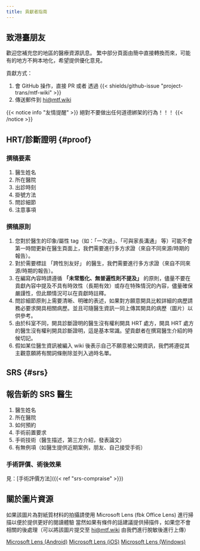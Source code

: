 ```yaml
---
title: 貢獻者指南
---
```


## 致港臺朋友

歡迎您補充您的地區的醫療資源訊息。
繁中部分頁面由簡中直接轉換而來，可能有的地方不夠本地化，希望提供優化意見。

貢獻方式：

1. 會 GitHub 操作，直接 PR 或者 透過 {{< shields/github-issue "project-trans/mtf-wiki" >}}
1. 傳送郵件到 <hi@mtf.wiki>

{{< notice info "友情提醒" >}}
絕對不要做出任何道德綁架的行為！！！
{{< /notice >}}

## HRT/診斷證明 {#proof}

### 撰稿要素

1. 醫生姓名
1. 所在醫院
1. 出診時刻
1. 掛號方法
1. 問診細節
1. 注意事項

### 撰稿原則

1. 您對於醫生的印象/屬性 tag（如：「一次過」、「可與家長溝通」 等）可能不會第一時間更新在醫生頁面上，我們需要進行多方求證（來自不同來源/時期的報告）。
1. 對於需要標註 「跨性別友好」 的醫生，我們需要進行多方求證（來自不同來源/時期的報告）。
1. 在編寫內容時請遵循 **「未常態化、無普遍性則不提及」** 的原則，儘量不要在貢獻內容中提及不具有時效性（長期有效）或存在特殊情況的內容，儘量確保嚴謹性，但此類情況可以在貢獻時註釋。
1. 問診細節原則上需要清晰、明確的表述，如果對方願意開具比較詳細的病歷請務必要求開具相關病歷。並且可隨醫生資訊一同上傳其開具的病歷（圖片）以供參考。
1. 由於科室不同，開具診斷證明的醫生沒有權利開具 HRT 處方，開具 HRT 處方的醫生沒有權利開具診斷證明，這是基本常識。望貢獻者在撰寫醫生介紹的時候切記。
1. 假如某位醫生資訊被編入 wiki 後表示自己不願意被公開資訊，我們將遵從其主觀意願將有關詞條刪除並列入過時名單。

## SRS {#srs}

## 報告新的 SRS 醫生

1. 醫生姓名
1. 所在醫院
1. 如何預約
1. 手術前置要求
1. 手術技術（醫生描述，第三方介紹，發表論文）
1. 有無例項（如醫生提供近期案例，朋友、自己接受手術）

### 手術評價、術後效果

見：[手術評價方法]({{< ref "srs-compraise" >}})

## 關於圖片資源

如果該圖片為對紙質材料的拍攝請使用 Microsoft Lens (fbk Office Lens) 進行掃描以便於提供更好的閱讀體驗
當然如果有條件的話建議提供掃描件，如果您不會相關的後處理（可以將該圖片提交至 <hi@mtf.wiki> 由我們進行脫敏後進行上傳）

[Microsoft Lens (Android)](https://play.google.com/store/apps/details?id=com.microsoft.office.officelens)
[Microsoft Lens (iOS)](https://apps.apple.com/app/id975925059)
[Microsoft Lens (Windows)](https://www.microsoft.com/en-us/p/office-lens/9wzdncrfj3t8)
